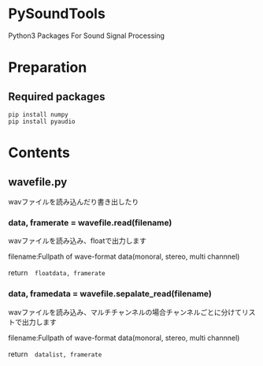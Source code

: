# PySoundTools
Python3 Packages For Sound Signal Processing


# Preparation
## Required packages

```
pip install numpy
pip install pyaudio
```

# Contents

## wavefile.py
wavファイルを読み込んだり書き出したり

### data, framerate = wavefile.read(filename)

wavファイルを読み込み、floatで出力します

filename:Fullpath of wave-format data(monoral, stereo, multi channnel)

return　```floatdata, framerate```

### data, framedata = wavefile.sepalate_read(filename)

wavファイルを読み込み、マルチチャンネルの場合チャンネルごとに分けてリストで出力します

filename:Fullpath of wave-format data(monoral, stereo, multi channnel)

return　```datalist, framerate```
